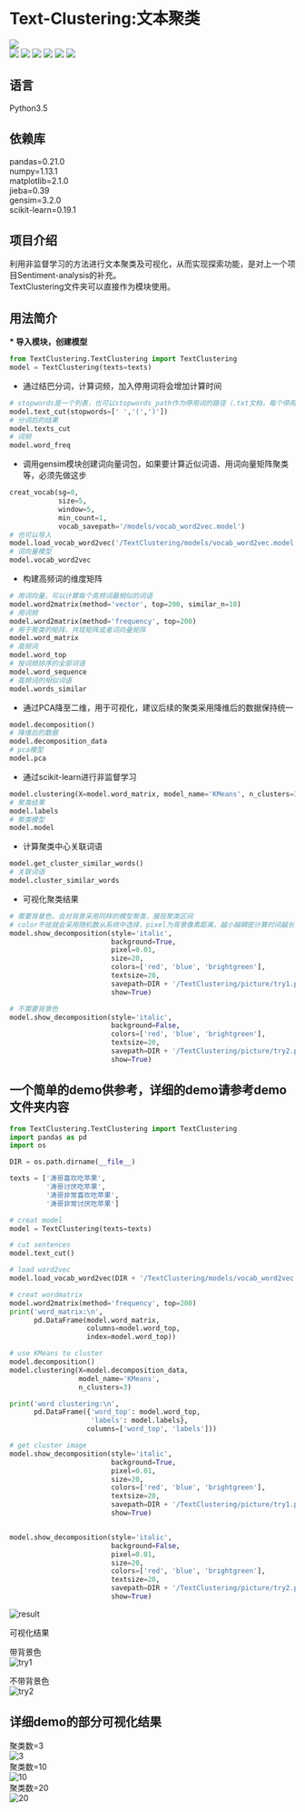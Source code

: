 # Text-Clustering:文本聚类

[![](https://img.shields.io/badge/Python-3.5-blue.svg)](https://www.python.org/)<br>
[![](https://img.shields.io/badge/pandas-0.21.0-brightgreen.svg)](https://pypi.python.org/pypi/pandas/0.21.0)
[![](https://img.shields.io/badge/numpy-1.13.1-brightgreen.svg)](https://pypi.python.org/pypi/numpy/1.13.1)
[![](https://img.shields.io/badge/matplotlib-2.1.0-brightgreen.svg)](https://pypi.python.org/pypi/matplotlib/2.1.0)
[![](https://img.shields.io/badge/jieba-0.39-brightgreen.svg)](https://pypi.python.org/pypi/jieba/0.39)
[![](https://img.shields.io/badge/gensim-3.2.0-brightgreen.svg)](https://pypi.python.org/pypi/gensim/3.2.0)
[![](https://img.shields.io/badge/scikit--learn-0.19.1-brightgreen.svg)](https://pypi.python.org/pypi/scikit-learn/0.19.1)

## 语言
Python3.5<br>
## 依赖库
pandas=0.21.0<br>
numpy=1.13.1<br>
matplotlib=2.1.0<br>
jieba=0.39<br>
gensim=3.2.0<br>
scikit-learn=0.19.1<br>


## 项目介绍
利用非监督学习的方法进行文本聚类及可视化，从而实现探索功能，是对上一个项目Sentiment-analysis的补充。<br>
TextClustering文件夹可以直接作为模块使用。

## 用法简介

__* 导入模块，创建模型__
``` python
from TextClustering.TextClustering import TextClustering
model = TextClustering(texts=texts)
```

* 通过结巴分词，计算词频，加入停用词将会增加计算时间
``` python
# stopwords是一个列表，也可以stopwords_path作为停用词的路径（.txt文档，每个停用词一行）
model.text_cut(stopwords=[' ','(',')'])
# 分词后的结果
model.texts_cut
# 词频
model.word_freq
```

* 调用gensim模块创建词向量词包，如果要计算近似词语、用词向量矩阵聚类等，必须先做这步
``` python
creat_vocab(sg=0,
            size=5,
            window=5,
            min_count=1,
            vocab_savepath='/models/vocab_word2vec.model')
# 也可以导入
model.load_vocab_word2vec('/TextClustering/models/vocab_word2vec.model')
# 词向量模型
model.vocab_word2vec
```

* 构建高频词的维度矩阵
``` python
# 用词向量，可以计算每个高频词最相似的词语
model.word2matrix(method='vector', top=200, similar_n=10)
# 用词频
model.word2matrix(method='frequency', top=200)
# 用于聚类的矩阵，共现矩阵或者词向量矩阵
model.word_matrix
# 高频词
model.word_top
# 按词频排序的全部词语
model.word_sequence
# 高频词的相似词语
model.words_similar
```

* 通过PCA降至二维，用于可视化，建议后续的聚类采用降维后的数据保持统一
``` python
model.decomposition()
# 降维后的数据
model.decomposition_data
# pca模型
model.pca
```

* 通过scikit-learn进行非监督学习
``` python
model.clustering(X=model.word_matrix, model_name='KMeans', n_clusters=3)
# 聚类结果
model.labels
# 聚类模型
model.model
```

* 计算聚类中心关联词语
``` python
model.get_cluster_similar_words()
# 关联词语
model.cluster_similar_words
```

* 可视化聚类结果
``` python
# 需要背景色，会对背景采用同样的模型聚类，展现聚类区间
# color不给就会采用随机数从系统中选择，pixel为背景像素距离，越小越稠密计算时间越长，size为像素点大小，越大越稠密
model.show_decomposition(style='italic',
                         background=True,
                         pixel=0.01,
                         size=20,
                         colors=['red', 'blue', 'brightgreen'],
                         textsize=20,
                         savepath=DIR + '/TextClustering/picture/try1.png',
                         show=True)

# 不需要背景色
model.show_decomposition(style='italic',
                         background=False,
                         colors=['red', 'blue', 'brightgreen'],
                         textsize=20,
                         savepath=DIR + '/TextClustering/picture/try2.png',
                         show=True)
```

## 一个简单的demo供参考，详细的demo请参考demo文件夹内容
``` python
from TextClustering.TextClustering import TextClustering
import pandas as pd
import os

DIR = os.path.dirname(__file__)

texts = ['涛哥喜欢吃苹果',
         '涛哥讨厌吃苹果',
         '涛哥非常喜欢吃苹果',
         '涛哥非常讨厌吃苹果']  

# creat model
model = TextClustering(texts=texts)

# cut sentences
model.text_cut()

# load word2vec
model.load_vocab_word2vec(DIR + '/TextClustering/models/vocab_word2vec.model')

# creat wordmatrix
model.word2matrix(method='frequency', top=200)
print('word_matrix:\n',
      pd.DataFrame(model.word_matrix,
                   columns=model.word_top,
                   index=model.word_top))

# use KMeans to cluster
model.decomposition()
model.clustering(X=model.decomposition_data,
                 model_name='KMeans',
                 n_clusters=3)

print('word clustering:\n',
      pd.DataFrame({'word_top': model.word_top,
                    'labels': model.labels},
                   columns=['word_top', 'labels']))

# get cluster image
model.show_decomposition(style='italic',
                         background=True,
                         pixel=0.01,
                         size=20,
                         colors=['red', 'blue', 'brightgreen'],
                         textsize=20,
                         savepath=DIR + '/TextClustering/picture/try1.png',
                         show=True)


model.show_decomposition(style='italic',
                         background=False,
                         pixel=0.01,
                         size=20,
                         colors=['red', 'blue', 'brightgreen'],
                         textsize=20,
                         savepath=DIR + '/TextClustering/picture/try2.png',
                         show=True)
```
![result](https://github.com/renjunxiang/Text-Clustering/blob/master/picture/result.png)<br>

可视化结果<br>

带背景色<br>
![try1](https://github.com/renjunxiang/Text-Clustering/blob/master/picture/try1.png)<br>

不带背景色<br>
![try2](https://github.com/renjunxiang/Text-Clustering/blob/master/picture/try2.png)<br>

## 详细demo的部分可视化结果<br>
聚类数=3<br>
![3](https://github.com/renjunxiang/Text-Clustering/blob/master/demo/picture/cluster_3.png)<br>
聚类数=10<br>
![10](https://github.com/renjunxiang/Text-Clustering/blob/master/demo/picture/cluster_10.png)<br>
聚类数=20<br>
![20](https://github.com/renjunxiang/Text-Clustering/blob/master/demo/picture/cluster_20.png)<br>










